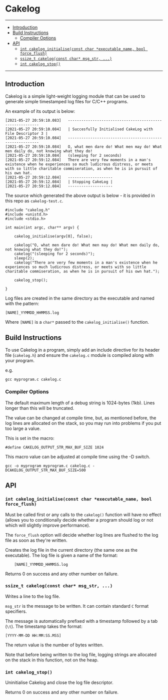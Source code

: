 # Cakelog

---

- [Introduction](#introduction)
- [Build Instructions](#build-instructions)
  - [Compiler Options](#compiler-options)
- [API](#api)
  - [`int cakelog_initialise(const char *executable_name, bool force_flush)`](#int-cakelog_initialiseconst-char-executable_name-bool-force_flush)
  - [`ssize_t cakelog(const char* msg_str, ...)`](#ssize_t-cakelogconst-char-msg_str-)
  - [`int cakelog_stop()`](#int-cakelog_stop)

---

## Introduction

Cakelog is a simple light-weight logging module that can be used to generate simple timestamped log files for C/C++ programs.

An example of its output is below:

```
[2021-05-27 20:59:10.083]	---------------------------------------------------------
[2021-05-27 20:59:10.084]	| Succesfully Initialised CakeLog with File Descriptor 3 |
[2021-05-27 20:59:10.084]	---------------------------------------------------------
[2021-05-27 20:59:10.084]	O, what men dare do! What men may do! What men daily do, not knowing what they do!
[2021-05-27 20:59:10.084]	(sleeping for 2 seconds)
[2021-05-27 20:59:12.084]	There are very few moments in a man's existence when he experiences so much ludicrous distress, or meets with so little charitable commiseration, as when he is in pursuit of his own hat.
[2021-05-27 20:59:12.084]	--------------------
[2021-05-27 20:59:12.084]	| Stopping CakeLog |
[2021-05-27 20:59:12.084]	--------------------

```
The source which generated the above output is below - it is provided in this repo as `cakelog-test.c`.

```
#include "cakelog.h"
#include <unistd.h>
#include <stdio.h>

int main(int argc, char** argv) {

    cakelog_initialise(argv[0], false);

    cakelog("O, what men dare do! What men may do! What men daily do, not knowing what they do!");
    cakelog("(sleeping for 2 seconds)");
    sleep(2);
    cakelog("There are very few moments in a man's existence when he experiences so much ludicrous distress, or meets with so little charitable commiseration, as when he is in pursuit of his own hat.");

    cakelog_stop();

}
```

Log files are created in the same directory as the executable and named with the pattern:

    [NAME]_YYMMDD_HHMMSS.log

Where `[NAME]` is a `char*` passed to the `cakelog_initialise()` function.

## Build Instructions

To use Cakelog in a program, simply add an include directive for its header file (`cakelog.h`) and ensure the `cakelog.c` module is compiled along with your program.

e.g.

    gcc myprogram.c cakelog.c

### Compiler Options

The default maximum length of a debug string is 1024-bytes (1kb). Lines longer than this will be truncated.

The value can be changed at compile time, but, as mentioned before, the log lines are allocated on the stack, so you may run into problems if you put too large a value.

This is set in the macro:

    #define CAKELOG_OUTPUT_STR_MAX_BUF_SIZE 1024

This macro value can be adjusted at compile time using the -D switch.

    gcc -o myprogram myprogram.c cakelog.c -DCAKELOG_OUTPUT_STR_MAX_BUF_SIZE=500



## API

### `int cakelog_initialise(const char *executable_name, bool force_flush)`

Must be called first or any calls to the `cakelog()` function will have no effect (allows you to conditionally decide whether a program should log or not which will slightly improve performance). 

The `force_flush` option will decide whether log lines are flushed to the log file as soon as they're written.

Creates the log file in the current directory (the same one as the executable). The log file is given a name of the format:

        [NAME]_YYMMDD_HHMMSS.log

Returns 0 on success and any other number on failure.

### `ssize_t cakelog(const char* msg_str, ...)`

Writes a line to the log file.

`msg_str` is the message to be written. It can contain standard `C` format specifiers.

The message is automatically prefixed with a timestamp followed by a tab (`\t`). The timestamp takes the format:

    [YYYY-MM-DD HH:MM:SS.MSS]

The return value is the number of bytes written.

Note that before being written to the log file, logging strings are allocated on the stack in this function, not on the heap.

### `int cakelog_stop()`

Uninitialise Cakelog and close the log file descriptor.

Returns 0 on success and any other number on failure.


